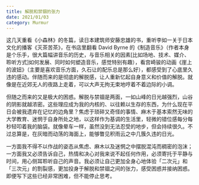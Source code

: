 ```yaml
---
title: 解脱和禁锢的张力
date: 2021/01/03
category: Murmur
---
```


这几天重看《小森林》的冬篇，读日本建筑师安藤忠雄的书，重听李如一关于日本文化的播客《灭茶苦茶》，在书店里翻看 David Byrne 的《制造音乐》（作者本身是个乐手，很大篇幅讲音乐的历史，与音乐相关的因素\[比如场地、技术、媒介、聆听方式\]如何发展、同时如何塑造音乐，感觉特别有趣），看宫崎骏的动画《崖上的波妞》（主要是喜欢音乐方面，久石让的配乐总是那么好），都感受到了心底里久违的感动。伴随而来的是彻底的解脱感，让人重新忆起自身意义和价值的解脱。就像是在近郊无人的夜路上走着，可以大声无拘无束地哼着不着边际的小调。

但随之而来的又是极大的困惑。解脱与禁锢是两面，一如山峰的日光越强烈，山谷的阴影就越浓密。这些理应成为我的内核的、以往赖以生存的东西，为什么现在平日会被我遗弃在记忆的边角里？焦虑于琐碎又奇怪的事情、麻木于基本索然无味的大学教育、迷惘于自身所处之地，以这样作为基调的生活里，轻微的错位感每分每秒轻叩着我的脑袋。就像晕车一样，虽然没到无法忍受的地步，但会持续很久。不过总算是，在灰暗而动荡的海面上，能够瞥见积雨云之中几簇久违的日光。

一方面我不得不以作战的姿态从焦虑、麻木以及迷惘之中摆脱混沌而稠密的泡沫；一方面我又必须告诉自己，热情和决心对我来说不起任何作用，必须寄托于平静与时间，用心侧耳聆听自己的声音。我必须让自己更加全身心地体验「二次元」和「三次元」的割裂感，更加投身于解脱和禁锢之间的张力，感受困惑并接纳困惑。即便写下这些已经非常困难，但不能停止思考。
